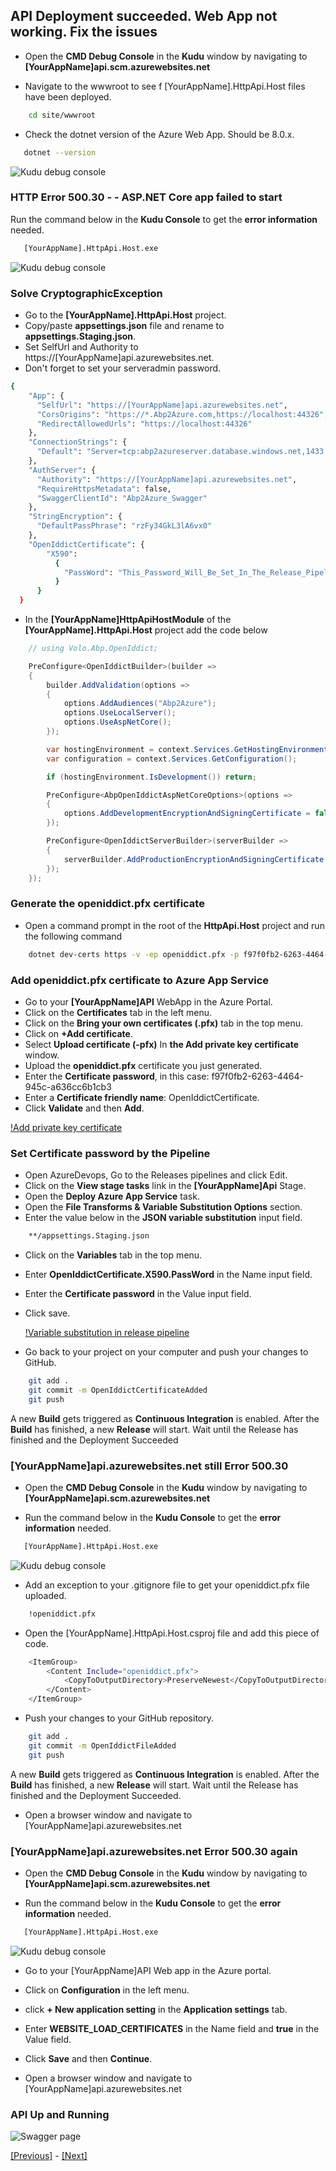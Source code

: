 ## API Deployment succeeded. Web App not working. Fix the issues

* Open the **CMD Debug Console** in the **Kudu** window by navigating to **[YourAppName]api.scm.azurewebsites.net**

* Navigate to the wwwroot to see f [YourAppName].HttpApi.Host files have been deployed.

```bash
    cd site/wwwroot
```

* Check the dotnet version of the Azure Web App. Should be 8.0.x.

```bash
   dotnet --version
```

![Kudu debug console](../images/kudu_debug_console.png)

### HTTP Error 500.30 - - ASP.NET Core app failed to start

Run the command below in the **Kudu Console** to get the **error information** needed.

```bash
   [YourAppName].HttpApi.Host.exe
```

![Kudu debug console](../images/access_denied_cryptographicexception_in_kudu_debug_console.png)

### Solve CryptographicException

* Go to the **[YourAppName].HttpApi.Host** project.
* Copy/paste **appsettings.json** file and rename to **appsettings.Staging.json**.
* Set SelfUrl and Authority to https://[YourAppName]api.azurewebsites.net.
* Don't forget to set your serveradmin password.

```bash
{
    "App": {
      "SelfUrl": "https://[YourAppName]api.azurewebsites.net",
      "CorsOrigins": "https://*.Abp2Azure.com,https://localhost:44326",
      "RedirectAllowedUrls": "https://localhost:44326"
    },
    "ConnectionStrings": {
      "Default": "Server=tcp:abp2azureserver.database.windows.net,1433;Initial Catalog=[YourAppName]Db;Persist Security Info=False;User ID=serveradmin;Password={your_password};MultipleActiveResultSets=False;Encrypt=True;TrustServerCertificate=False;Connection Timeout=30;"
    },
    "AuthServer": {
      "Authority": "https://[YourAppName]api.azurewebsites.net",
      "RequireHttpsMetadata": false,
      "SwaggerClientId": "Abp2Azure_Swagger"
    },
    "StringEncryption": {
      "DefaultPassPhrase": "rzFy34GkL3lA6vx0"
    },
    "OpenIddictCertificate": { 
        "X590": 
          { 
            "PassWord": "This_Password_Will_Be_Set_In_The_Release_Pipeline" 
          }  
      }
  }

```

* In the **[YourAppName]HttpApiHostModule** of the **[YourAppName].HttpApi.Host** project add the code below

```csharp
    // using Volo.Abp.OpenIddict;

    PreConfigure<OpenIddictBuilder>(builder =>
    {
        builder.AddValidation(options =>
        {
            options.AddAudiences("Abp2Azure");
            options.UseLocalServer();
            options.UseAspNetCore();
        });

        var hostingEnvironment = context.Services.GetHostingEnvironment();
        var configuration = context.Services.GetConfiguration();

        if (hostingEnvironment.IsDevelopment()) return;

        PreConfigure<AbpOpenIddictAspNetCoreOptions>(options =>
        {
            options.AddDevelopmentEncryptionAndSigningCertificate = false;
        });

        PreConfigure<OpenIddictServerBuilder>(serverBuilder =>
        {
            serverBuilder.AddProductionEncryptionAndSigningCertificate("openiddict.pfx", configuration["OpenIddictCertificate:X590:Password"]);
        });
    });

```

### Generate the openiddict.pfx certificate

* Open a command prompt in the root of the **HttpApi.Host** project and run the following command

```bash
    dotnet dev-certs https -v -ep openiddict.pfx -p f97f0fb2-6263-4464-945c-a636cc6b1cb3
```

### Add openiddict.pfx certificate to Azure App Service

* Go to your **[YourAppName]API** WebApp in the Azure Portal.
* Click on the **Certificates** tab in the left menu.
* Click on the **Bring your own certificates (.pfx)** tab in the top menu.
* Click on **+Add certificate**.
* Select **Upload certificate (-pfx)**  In **the Add private key certificate** window.
* Upload the **openiddict.pfx** certificate you just generated.
* Enter the **Certificate password**, in this case: f97f0fb2-6263-4464-945c-a636cc6b1cb3
* Enter a **Certificate friendly name**: OpenIddictCertificate.
* Click **Validate** and then **Add**.

[!Add private key certificate](../images/add_private_key_certificate.png)

### Set Certificate password by the Pipeline

* Open AzureDevops, Go to the Releases pipelines and click Edit.
* Click on the **View stage tasks** link in the **[YourAppName]Api** Stage.
* Open the **Deploy Azure App Service** task.
* Open the **File Transforms & Variable Substitution Options** section.
* Enter the value below in the **JSON variable substitution** input field.

```bash
    **/appsettings.Staging.json
```

* Click on the **Variables** tab in the top menu.
* Enter **OpenIddictCertificate.X590.PassWord** in the Name input field.
* Enter the **Certificate password** in the Value input field.
* Click save.
  
  [!Variable substitution in release pipeline](../images/variable_substitution_in_release_pipeline.png)

* Go back to your project on your computer and push your changes to GitHub.

```bash
    git add .
    git commit -m OpenIddictCertificateAdded
    git push
```

A new **Build** gets triggered as **Continuous Integration** is enabled.
After the **Build** has finished, a new **Release** will start.
Wait until the Release has finished and the Deployment Succeeded

### **[YourAppName]api.azurewebsites.net** still Error 500.30

* Open the **CMD Debug Console** in the **Kudu** window by navigating to **[YourAppName]api.scm.azurewebsites.net**

* Run the command below in the **Kudu Console** to get the **error information** needed.

```bash
   [YourAppName].HttpApi.Host.exe
```

![Kudu debug console](../images/signing_certificate_could_not_be_found.png)

* Add an exception to your .gitignore file to get your openiddict.pfx file uploaded.

```bash
    !openiddict.pfx
```

* Open the [YourAppName].HttpApi.Host.csproj file and add this piece of code.

```bash
    <ItemGroup>
        <Content Include="openiddict.pfx">
            <CopyToOutputDirectory>PreserveNewest</CopyToOutputDirectory>
        </Content>
    </ItemGroup>
```

* Push your changes to your GitHub repository.

```bash
    git add .
    git commit -m OpenIddictFileAdded
    git push
```

A new **Build** gets triggered as **Continuous Integration** is enabled.
After the **Build** has finished, a new **Release** will start.
Wait until the Release has finished and the Deployment Succeeded.

* Open a browser window and navigate to [YourAppName]api.azurewebsites.net

### **[YourAppName]api.azurewebsites.net** Error 500.30 again

* Open the **CMD Debug Console** in the **Kudu** window by navigating to **[YourAppName]api.scm.azurewebsites.net**

* Run the command below in the **Kudu Console** to get the **error information** needed.

```bash
   [YourAppName].HttpApi.Host.exe
```

![Kudu debug console](../images/system_cannot_find_file_specified.png)

* Go to your [YourAppName]API Web app in the Azure portal.
* Click on **Configuration** in the left menu. 
* click **+ New application setting** in the **Application settings** tab.
* Enter **WEBSITE_LOAD_CERTIFICATES** in the Name field and **true** in the Value field.
* Click **Save** and then **Continue**.

* Open a browser window and navigate to [YourAppName]api.azurewebsites.net

### API Up and Running

![Swagger page](../images/swagger_page_up_and_running.png)

[[Previous]](tutorial/../6.create-a-release-pipeline-and-deploy-httpapi-host-project.md) - [[Next]](tutorial/../8.create-a-web-app-in-the-azure-portal-for-the-blazor-project.md)
